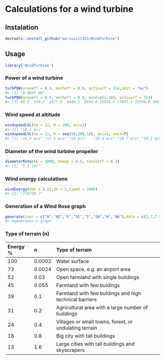 Calculations for a wind turbine
=========

Instalation
----------

``` r
devtools::install_github("mariusz11363/WindTurbine")
```

Usage
--------

``` r
library('WindTurbine')
```

### Power of a wind turbine

``` r
turbPOW(areoeff = 0.4, mecheff = 0.9, actisurf = 314,unit = "kw")
#> [1] "0.0695 kW"
turbPOW(areoeff = 0.4, mecheff = 0.9, wind=c(1:10), actisurf = 314)
#> [1] 69.5  556.2  1877.0  4449.3  8690.0 15016.2 23845.2 35594.0 50679.8 69519.6
```

### Wind speed at altitude

``` r
windspeedLVL(Vo = 12, H = 100, acc=1)
#> [1] "19.1 m/s"
windspeedLVL(Vo = 12, H = seq(50,100,10), acc=1, unit=T)
#> [1] "16.9 m/s" "17.5 m/s" "18 m/s"   "18.4 m/s" "18.7 m/s" "19.1 m/s"
```

### Diameter of the wind turbine propeller

``` r
diameterRotor(E = 3000, Vmean = 4.5, totalEff = 0.3)
#> [1] "5.1 [m]"
```

### Wind energy calculations

``` r
windEnergy(den = 1.23,Vm = 5,timeV = 3600)
#> [1] "276750 J"
```

### Generation of a Wind Rose graph

``` r
generate(coor = c("N","NE","E","SE","S","SW","W","NW"),data = c(2,7,7.5,2.75,12.75,18,1.25,3.25))
#> #generates a graph
```

### Type of terrain (n)

| Energy %| n      | Type of terrain                                        |
|:--------|:-------|:-------------------------------------------------------|
| 100     | 0.0002 | Water surface                                          |
| 73      | 0.0024 | Open space, e.g. an airport area                       |
| 52      | 0.03   | Open farmland with single buildings                    |
| 45      | 0.055  | Farmland with few buldings                             |
| 39      | 0.1    | Farmland with few buldings and high technical barriers |
| 31      | 0.2    | Agricultural area with a large number of buildings     |
| 24      | 0.4    | Villages or small towns, forest, or undulating terrain |
| 18      | 0.8    | Big city with tall buildings                           |
| 13      | 1.6    | Large cities with tall buildings and skyscrapers       |
